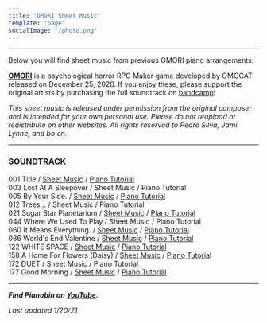 ```yaml
---
title: "OMORI Sheet Music"
template: "page"
socialImage: "/photo.png"
---
```


---

Below you will find sheet music from previous OMORI piano arrangements.

**[OMORI](http://www.omori-game.com/)** is a psychological horror RPG Maker game developed by OMOCAT released on December 25, 2020. If you enjoy these, please support the original artists by purchasing the full soundtrack on [bandcamp](https://omori.bandcamp.com/releases)!

_This sheet music is released under permission from the original composer and is intended for your own personal use. Please do not reupload or redistribute on other websites. All rights reserved to Pedro Silva, Jami Lynne, and bo en._

---

### SOUNDTRACK

001 Title / [Sheet Music](/media/omori/Title_PB.pdf) / [Piano Tutorial](https://youtu.be/AQ6JrvWnOGc)  
003 Lost At A Sleepover / Sheet Music / Piano Tutorial  
005 By Your Side. / [Sheet Music](/media/omori/By_Your_Side_PB.pdf) / [Piano Tutorial](https://youtu.be/brPM5mjYkQs)  
012 Trees... / Sheet Music / Piano Tutorial  
021 Sugar Star Planetarium / [Sheet Music](/media/omori/Sugar_Star_Planetarium_PB.pdf) / [Piano Tutorial](https://youtu.be/KXD0vf3sM1M)  
044 Where We Used To Play / Sheet Music / Piano Tutorial  
060 It Means Everything. / [Sheet Music](/media/omori/It_Means_Everything_PB.pdf) / [Piano Tutorial](https://youtu.be/9wnv9xoeo0k)  
086 World's End Valentine / [Sheet Music](/media/omori/World's_End_Valentine_PB.pdf) / [Piano Tutorial](https://youtu.be/WYEe3XiAGG8)  
122 WHITE SPACE / [Sheet Music](/media/omori/WHITE_SPACE_PB.pdf) / [Piano Tutorial](https://youtu.be/hmR_ibw6etc)  
158 A Home For Flowers (Daisy) / [Sheet Music](/media/omori/A_Home_For_Flowers_Daisy_PB.pdf) / [Piano Tutorial](https://youtu.be/Y58uFGJxaNM)  
172 DUET / Sheet Music / Piano Tutorial  
177 Good Morning / [Sheet Music](/media/omori/Good_Morning_PB.pdf) / [Piano Tutorial](https://youtu.be/Cf3S6rgtc3g)

---

**_Find Pianobin on [YouTube](https://www.youtube.com/pianobin)._**

_Last updated 1/20/21_
